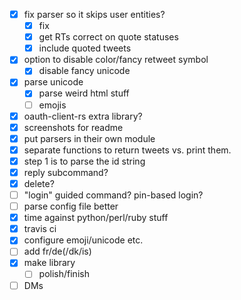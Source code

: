 - [x] fix parser so it skips user entities?
  - [x] fix 
  - [x] get RTs correct on quote statuses
  - [x] include quoted tweets
- [x] option to disable color/fancy retweet symbol
  - [x] disable fancy unicode
- [x] parse unicode
  - [x] parse weird html stuff
  - [ ] emojis
- [x] oauth-client-rs extra library?
- [x] screenshots for readme
- [x] put parsers in their own module
- [x] separate functions to return tweets vs. print them.
- [x] step 1 is to parse the id string
- [x] reply subcommand?
- [x] delete? 
- [ ] "login" guided command? pin-based login? 
- [ ] parse config file better
- [x] time against python/perl/ruby stuff
- [x] travis ci
- [x] configure emoji/unicode etc.
- [ ] add fr/de(/dk/is)
- [x] make library
  - [ ] polish/finish
- [ ] DMs
